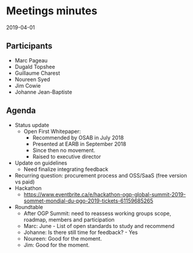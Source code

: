 # Meetings minutes

2019-04-01

## Participants 

* Marc Pageau
* Dugald Topshee
* Guillaume Charest
* Noureen Syed
* Jim Cowie
* Johanne Jean-Baptiste

## Agenda

* Status update
  * Open First Whitepaper: 
    * Recommended by OSAB in July 2018
    * Presented at EARB in September 2018
    * Since then no movement.
    * Raised to executive director
* Update on guidelines
  * Need finalize integrating feedback
* Recurring question: procurement process and OSS/SaaS (free version vs paid)
* Hackathon
  * https://www.eventbrite.ca/e/hackathon-ogp-global-summit-2019-sommet-mondial-du-pgo-2019-tickets-61159685265
* Roundtable
  * After OGP Summit: need to reassess working groups scope, roadmap, members and participation
  * Marc: June - List of open standards to study and recommend
  * Johanne: Is there still time for feedback? - Yes
  * Noureen: Good for the moment.
  * Jim: Good for the moment.
